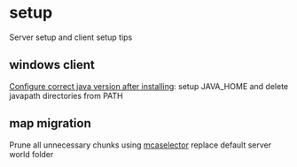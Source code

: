 # setup
Server setup and client setup tips

## windows client
[Configure correct java version after installing](https://www.happycoders.eu/java/how-to-switch-multiple-java-versions-windows/): setup JAVA_HOME and delete javapath directories from PATH

## map migration
Prune all unnecessary chunks using [mcaselector](https://github.com/Querz/mcaselector) replace default server world folder
